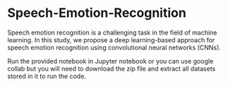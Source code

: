 # Speech-Emotion-Recognition


Speech emotion recognition is a challenging task in the field of machine learning. In this study, we propose a deep learning-based approach for speech emotion recognition using convolutional neural networks (CNNs).

Run the provided notebook in Jupyter notebook or you can use google collab but you will need to download the zip file and extract all datasets stored in it to run the code.
